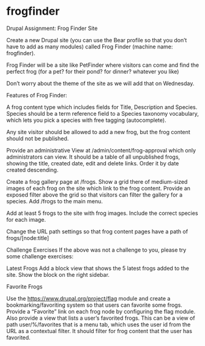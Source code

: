 frogfinder
==========

Drupal Assignment: Frog Finder Site

Create a new Drupal site (you can use the Bear profile so that you don’t have to add as many modules) called Frog Finder (machine name: frogfinder).

Frog Finder will be a site like PetFinder where visitors can come and find the perfect frog (for a pet? for their pond? for dinner? whatever you like)

Don’t worry about the theme of the site as we will add that on Wednesday.

Features of Frog Finder:

A frog content type which includes fields for Title, Description and Species. Species should be a term reference field to a Species taxonomy vocabulary, which lets you pick a species with free tagging (autocomplete).

Any site visitor should be allowed to add a new frog, but the frog content should not be published.

Provide an administrative View at /admin/content/frog-approval which only administrators can view. It should be a table of all unpublished frogs, showing the title, created date, edit and delete links. Order it by date created descending.

Create a frog gallery page at /frogs. Show a grid there of medium-sized images of each frog on the site which link to the frog content. Provide an exposed filter above the grid so that visitors can filter the gallery for a species. Add /frogs to the main menu.

Add at least 5 frogs to the site with frog images. Include the correct species for each image.

Change the URL path settings so that frog content pages have a path of frogs/[node:title]

Challenge Exercises
If the above was not a challenge to you, please try some challenge exercises:

Latest Frogs
Add a block view that shows the 5 latest frogs added to the site. Show the block on the right sidebar.

Favorite Frogs

Use the https://www.drupal.org/project/flag module and create a bookmarking/favoriting system so that users can favorite some frogs. Provide a “Favorite” link on each frog node by configuring the flag module. Also provide a view that lists a user’s favorited frogs. This can be a view of path user/%/favorites that is a menu tab, which uses the user id from the URL as a contextual filter. It should filter for frog content that the user has favorited.



